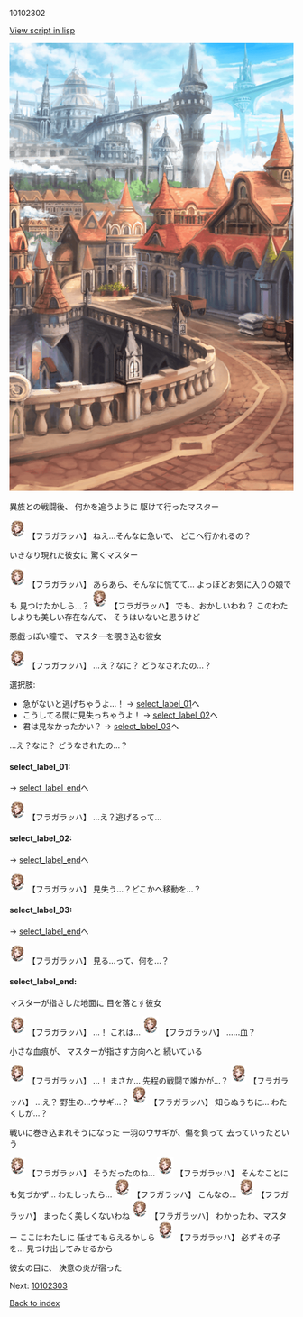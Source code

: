 10102302

[View script in lisp](../scripts/10102302.txt)

![town.png](../images/backgrounds/town.png)

異族との戦闘後、
何かを追うように
駆けて行ったマスター

<img src="../images/units/101021.png" alt="101021.png" height="34"/>
【フラガラッハ】
ねえ…そんなに急いで、
どこへ行かれるの？

いきなり現れた彼女に
驚くマスター

<img src="../images/units/101021.png" alt="101021.png" height="34"/>
【フラガラッハ】
あらあら、そんなに慌てて…
よっぽどお気に入りの娘でも
見つけたかしら…？

<img src="../images/units/101021.png" alt="101021.png" height="34"/>
【フラガラッハ】
でも、おかしいわね？
このわたしよりも美しい存在なんて、
そうはいないと思うけど

悪戯っぽい瞳で、
マスターを覗き込む彼女

<img src="../images/units/101021.png" alt="101021.png" height="34"/>
【フラガラッハ】
…え？なに？
どうなされたの…？

選択肢:
- 急がないと逃げちゃうよ…！ → [select_label_01](#select_label_01)へ
- こうしてる間に見失っちゃうよ！ → [select_label_02](#select_label_02)へ
- 君は見なかったかい？ → [select_label_03](#select_label_03)へ

…え？なに？
どうなされたの…？

#### select_label_01:
 → [select_label_end](#select_label_end)へ

<img src="../images/units/101021.png" alt="101021.png" height="34"/>
【フラガラッハ】
…え？逃げるって…

#### select_label_02:
 → [select_label_end](#select_label_end)へ

<img src="../images/units/101021.png" alt="101021.png" height="34"/>
【フラガラッハ】
見失う…？どこかへ移動を…？

#### select_label_03:
 → [select_label_end](#select_label_end)へ

<img src="../images/units/101021.png" alt="101021.png" height="34"/>
【フラガラッハ】
見る…って、何を…？

#### select_label_end:

マスターが指さした地面に
目を落とす彼女

<img src="../images/units/101021.png" alt="101021.png" height="34"/>
【フラガラッハ】
…！
これは…

<img src="../images/units/101021.png" alt="101021.png" height="34"/>
【フラガラッハ】
……血？

小さな血痕が、
マスターが指さす方向へと
続いている

<img src="../images/units/101021.png" alt="101021.png" height="34"/>
【フラガラッハ】
…！
まさか…
先程の戦闘で誰かが…？

<img src="../images/units/101021.png" alt="101021.png" height="34"/>
【フラガラッハ】
…え？
野生の…ウサギ…？

<img src="../images/units/101021.png" alt="101021.png" height="34"/>
【フラガラッハ】
知らぬうちに…
わたくしが…？

戦いに巻き込まれそうになった
一羽のウサギが、傷を負って
去っていったという

<img src="../images/units/101021.png" alt="101021.png" height="34"/>
【フラガラッハ】
そうだったのね…

<img src="../images/units/101021.png" alt="101021.png" height="34"/>
【フラガラッハ】
そんなことにも気づかず…
わたしったら…

<img src="../images/units/101021.png" alt="101021.png" height="34"/>
【フラガラッハ】
こんなの…

<img src="../images/units/101021.png" alt="101021.png" height="34"/>
【フラガラッハ】
まったく美しくないわね

<img src="../images/units/101021.png" alt="101021.png" height="34"/>
【フラガラッハ】
わかったわ、マスター
ここはわたしに
任せてもらえるかしら

<img src="../images/units/101021.png" alt="101021.png" height="34"/>
【フラガラッハ】
必ずその子を…
見つけ出してみせるから

彼女の目に、
決意の炎が宿った

Next: [10102303](10102303.md)

[Back to index](index.md)
